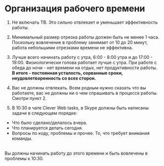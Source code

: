 Организация рабочего времени
======================================

1. Не включать ТВ. Это сильно отвлекает и уменьшает эффективность работы.

2. Минимальный размер отрезка работы должен быть не менее 1 часа. 
Поскольку вовлечение в проблему занимает от 10 до 20 минут, работа небольшими отрезками времени не эффективна.

3. Лучше всего начинать работу с утра, 6:00 - 8:00 утра и до 17:00 - 19:00.
Физиологически голова работает лучше с утра.
При работе с обеда до ночи - нет времени на отдых, нет продуктивности работы.
<br> **В итоге - постоянная усталость, сорванные сроки, неудовлетворенность со всех сторон.**

4. Вас не должны отвлекать. Всем родным нужно сказать что вы работаете, вас не должны ни о чем спрашивать в процессе работы.
Смотри пункт 2.

5. В 10:30 в чате Clever Web tasks, в Skype должны быть написаны задачи в следующем порядке: <br>
  - Что было сделано/делалось вчера.
  - Что планируется делать сегодня.
  - Вопросы по коду, проблемы и прочее. То, что требует внимания команды.
<br>
Вы должны начинать работу до этого времени и быть вовлечены в проблемы к 10:30.  

